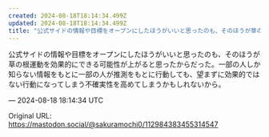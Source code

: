 ```yaml
---
created: 2024-08-18T18:14:34.499Z
updated: 2024-08-18T18:14:34.499Z
title: "公式サイドの情報や目標をオープンにしたほうがいいと思ったのも、そのほうが草の根運動を効果的にできる可能性が上がると思ったからだった。一部の人しか知らない情報をも[...]"
---
```


<p>公式サイドの情報や目標をオープンにしたほうがいいと思ったのも、そのほうが草の根運動を効果的にできる可能性が上がると思ったからだった。一部の人しか知らない情報をもとに一部の人が推測をもとに行動しても、望まずに効果的ではない行動になってしまう不確実性を高めてしまうかもしれないから。</p>

&mdash; 2024-08-18 18:14:34 UTC

Original URL: https://mastodon.social/@sakuramochi0/112984383455314547
